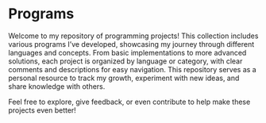 # Programs
Welcome to my repository of programming projects! This collection includes various programs I’ve developed, showcasing my journey through different languages and concepts. From basic implementations to more advanced solutions, each project is organized by language or category, with clear comments and descriptions for easy navigation. This repository serves as a personal resource to track my growth, experiment with new ideas, and share knowledge with others.

Feel free to explore, give feedback, or even contribute to help make these projects even better!
